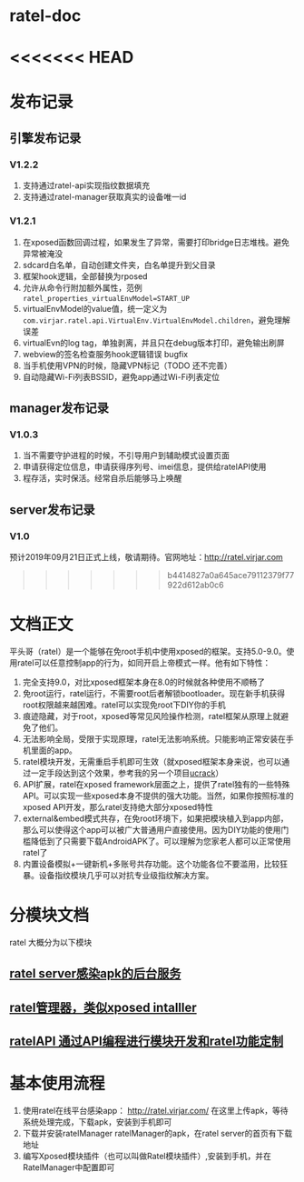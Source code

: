 # ratel-doc

<<<<<<< HEAD
=======
# 发布记录

## 引擎发布记录

### V1.2.2
1. 支持通过ratel-api实现指纹数据填充
2. 支持通过ratel-manager获取真实的设备唯一id

### V1.2.1
1. 在xposed函数回调过程，如果发生了异常，需要打印bridge日志堆栈。避免异常被淹没
2. sdcard白名单，自动创建文件夹，白名单提升到父目录
3. 框架hook逻辑，全部替换为rposed
4. 允许从命令行附加额外属性，范例``ratel_properties_virtualEnvModel=START_UP``
5. virtualEnvModel的value值，统一定义为``com.virjar.ratel.api.VirtualEnv.VirtualEnvModel.children``，避免理解误差
6. virtualEvn的log tag，单独剥离，并且只在debug版本打印，避免输出刷屏
7. webview的签名检查服务hook逻辑错误 bugfix
8. 当手机使用VPN的时候，隐藏VPN标记（TODO 还不完善）
9. 自动隐藏Wi-Fi列表BSSID，避免app通过Wi-Fi列表定位




## manager发布记录

### V1.0.3
1. 当不需要守护进程的时候，不引导用户到辅助模式设置页面
2. 申请获得定位信息，申请获得序列号、imei信息，提供给ratelAPI使用
3. 程存活，实时保活。经常自杀后能够马上唤醒

## server发布记录
### V1.0
预计2019年09月21日正式上线，敬请期待。官网地址：http://ratel.virjar.com



>>>>>>> b4414827a0a645ace79112379f77922d612ab0c6
# 文档正文
平头哥（ratel）是一个能够在免root手机中使用xposed的框架。支持5.0-9.0。使用ratel可以任意控制app的行为，如同开启上帝模式一样。他有如下特性：

1. 完全支持9.0，对比xposed框架本身在8.0的时候就各种使用不顺畅了
2. 免root运行，ratel运行，不需要root后者解锁bootloader。现在新手机获得root权限越来越困难。ratel可以实现免root下DIY你的手机
3. 痕迹隐藏，对于root，xposed等常见风险操作检测，ratel框架从原理上就避免了他们。
4. 无法影响全局，受限于实现原理，ratel无法影响系统。只能影响正常安装在手机里面的app。
5. ratel模块开发，无需重启手机即可生效（就xposed框架本身来说，也可以通过一定手段达到这个效果，参考我的另一个项目[ucrack](https://gitee.com/virjar/ucrack)）
6. API扩展，ratel在xposed framework层面之上，提供了ratel独有的一些特殊API。可以实现一些xposed本身不提供的强大功能。当然，如果你按照标准的xposed API开发，那么ratel支持绝大部分xposed特性
7. external&embed模式共存，在免root环境下，如果把模块植入到app内部，那么可以使得这个app可以被广大普通用户直接使用。因为DIY功能的使用门槛降低到了只需要下载AndroidAPK了。可以理解为您家老人都可以正常使用ratel了
9. 内置设备模拟+一键新机+多账号共存功能。这个功能各位不要滥用，比较狂暴。设备指纹模块几乎可以对抗专业级指纹解决方案。

# 分模块文档
ratel 大概分为以下模块

## [ratel server感染apk的后台服务](2.ratelServer.md)
## [ratel管理器，类似xposed intalller](3.ratelManager.md)
## [ratelAPI 通过API编程进行模块开发和ratel功能定制](4.ratelAPI.md)

# 基本使用流程
1. 使用ratel在线平台感染app： http://ratel.virjar.com/
在这里上传apk，等待系统处理完成，下载apk，安装到手机即可
2. 下载并安装ratelManager
ratelManager的apk，在ratel server的首页有下载地址
3. 编写Xposed模块插件（也可以叫做Ratel模块插件）,安装到手机，并在RatelManager中配置即可


